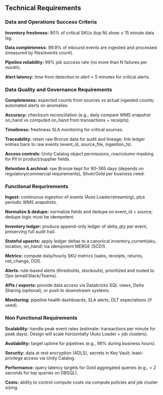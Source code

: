 ## Technical Requirements

### Data and Operations Success Criteria

**Inventory freshness:** 90% of critical SKUs (top N) show ≤ 15 minute data lag.

**Data completeness:** 99.9% of inbound events are ingested and processed (measured by files/events count).

**Pipeline reliability:** 99% job success rate (no more than N failures per month).

**Alert latency:** time from detection to alert < 5 minutes for critical alerts.

### Data Quality and Governance Requirements

**Completeness:** expected counts from sources vs actual ingested counts; automated alerts on anomalies.

**Accuracy:** checksum reconciliation (e.g., daily compare WMS snapshot on_hand vs computed on_hand from transactions + receipts).

**Timeliness:** freshness SLA monitoring for critical sources.

**Traceability:** retain raw Bronze data for audit and lineage; link ledger entries back to raw events (event_id, source_file, ingestion_ts).

**Access controls:** Unity Catalog object permissions, row/column masking for PII in product/supplier fields.

**Retention & archival:** raw Bronze kept for 90–365 days (depends on regulatory/commercial requirements), Silver/Gold per business need.

### Functional Requrirements

**Ingest:** continuous ingestion of events (Auto Loader/streaming), plus periodic WMS snapshots.

**Normalize & dedupe:** normalize fields and dedupe on event_id + source; dedupe logic must be idempotent.

**Inventory ledger:** produce append-only ledger of delta_qty per event, preserving full audit trail.

**Stateful upserts:** apply ledger deltas to a canonical inventory_current(sku, location, on_hand) via idempotent MERGE (SCD1).

**Metrics:** compute daily/hourly SKU metrics (sales, receipts, returns, net_change, DOI).

**Alerts:** rule-based alerts (thresholds, stockouts), prioritized and routed to Ops (email/Slack/Teams).

**APIs / exports:** provide data access via Databricks SQL views, Delta Sharing (optional), or push to downstream systems.

**Monitoring:** pipeline health dashboards, SLA alerts, DLT expectations (if used).

### Non Functional Requirements

**Scalability:** handle peak event rates (estimate: transactions per minute for peak days). Design will scale horizontally (Auto Loader + job clusters).

**Availability:** target uptime for pipelines (e.g., 99% during business hours).

**Security:** data at rest encryption (ADLS), secrets in Key Vault; least-privilege access via Unity Catalog.

**Performance:** query latency targets for Gold aggregated queries (e.g., < 2 seconds for top queries on DBSQL).

**Costs:** ability to control compute costs via compute policies and job cluster sizing.